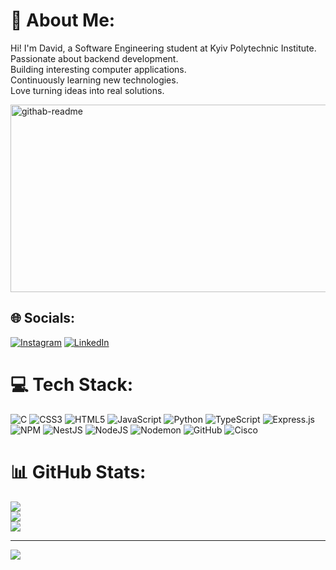 # 💫 About Me:
Hi! I'm David, a Software Engineering student at Kyiv Polytechnic Institute.<br>Passionate about backend development.<br>Building interesting computer applications.<br>Continuously learning new technologies.<br>Love turning ideas into real solutions.<br>


<img src="https://github.com/user-attachments/assets/8c230214-886b-4a3b-8163-cf13d1cf27ba" width="600" height="300" alt="githab-readme" />



## 🌐 Socials:
[![Instagram](https://img.shields.io/badge/Instagram-%23E4405F.svg?logo=Instagram&logoColor=white)](https://instagram.com/krikotadavid) [![LinkedIn](https://img.shields.io/badge/LinkedIn-%230077B5.svg?logo=linkedin&logoColor=white)](https://www.linkedin.com/in/david-krikota-06a0422ab?utm_source=share&utm_campaign=share_via&utm_content=profile&utm_medium=ios_app) 

# 💻 Tech Stack:
![C](https://img.shields.io/badge/c-%2300599C.svg?style=for-the-badge&logo=c&logoColor=white) ![CSS3](https://img.shields.io/badge/css3-%231572B6.svg?style=for-the-badge&logo=css3&logoColor=white) ![HTML5](https://img.shields.io/badge/html5-%23E34F26.svg?style=for-the-badge&logo=html5&logoColor=white) ![JavaScript](https://img.shields.io/badge/javascript-%23323330.svg?style=for-the-badge&logo=javascript&logoColor=%23F7DF1E) ![Python](https://img.shields.io/badge/python-3670A0?style=for-the-badge&logo=python&logoColor=ffdd54) ![TypeScript](https://img.shields.io/badge/typescript-%23007ACC.svg?style=for-the-badge&logo=typescript&logoColor=white) ![Express.js](https://img.shields.io/badge/express.js-%23404d59.svg?style=for-the-badge&logo=express&logoColor=%2361DAFB) ![NPM](https://img.shields.io/badge/NPM-%23CB3837.svg?style=for-the-badge&logo=npm&logoColor=white) ![NestJS](https://img.shields.io/badge/nestjs-%23E0234E.svg?style=for-the-badge&logo=nestjs&logoColor=white) ![NodeJS](https://img.shields.io/badge/node.js-6DA55F?style=for-the-badge&logo=node.js&logoColor=white) ![Nodemon](https://img.shields.io/badge/NODEMON-%23323330.svg?style=for-the-badge&logo=nodemon&logoColor=%BBDEAD) ![GitHub](https://img.shields.io/badge/github-%23121011.svg?style=for-the-badge&logo=github&logoColor=white) ![Cisco](https://img.shields.io/badge/cisco-%23049fd9.svg?style=for-the-badge&logo=cisco&logoColor=black)
# 📊 GitHub Stats:
![](https://github-readme-stats.vercel.app/api?username=DavidkJun&theme=dracula&hide_border=false&include_all_commits=false&count_private=false)<br/>
![](https://github-readme-streak-stats.herokuapp.com/?user=DavidkJun&theme=dracula&hide_border=false)<br/>
![](https://github-readme-stats.vercel.app/api/top-langs/?username=DavidkJun&theme=dracula&hide_border=false&include_all_commits=false&count_private=false&layout=compact)

---
[![](https://visitcount.itsvg.in/api?id=DavidkJun&icon=0&color=0)](https://visitcount.itsvg.in)

<!-- Proudly created with GPRM ( https://gprm.itsvg.in ) -->
